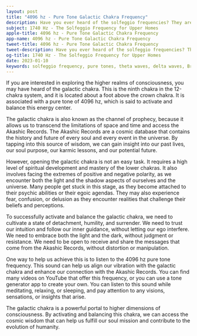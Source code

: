 ```yaml
---
layout: post
title: "4096 hz - Pure Tone Galactic Chakra Frequency"
description: Have you ever heard of the solfeggio frequencies? They are a set of musical tones that are said to have healing and spiritual effects on the human body and mind. One of these frequencies is 1740 Hz, which is associated with the chakra of upper homes.
subject: 1740 Hz - The Solfeggio Frequency for Upper Homes
apple-title: 4096 hz - Pure Tone Galactic Chakra Frequency
app-name: 4096 hz - Pure Tone Galactic Chakra Frequency
tweet-title: 4096 hz - Pure Tone Galactic Chakra Frequency
tweet-description: Have you ever heard of the solfeggio frequencies? They are a set of musical tones that are said to have healing and spiritual effects on the human body and mind. One of these frequencies is 1740 Hz, which is associated with the chakra of upper homes.. 
og-title: 1740 Hz - The Solfeggio Frequency for Upper Homes
date: 2023-01-10
keywords: solfeggio frequency, pure tones, theta waves, delta waves, Brain Beats, Frequencies, White noise, Brain wave entrainment, sound therapy, binaural beats youtube
---
```

If you are interested in exploring the higher realms of consciousness, you may have heard of the galactic chakra. This is the ninth chakra in the 12-chakra system, and it is located about a foot above the crown chakra. It is associated with a pure tone of 4096 hz, which is said to activate and balance this energy center.

The galactic chakra is also known as the channel of prophecy, because it allows us to transcend the limitations of space and time and access the Akashic Records. The Akashic Records are a cosmic database that contains the history and future of every soul and every event in the universe. By tapping into this source of wisdom, we can gain insight into our past lives, our soul purpose, our karmic lessons, and our potential future.

However, opening the galactic chakra is not an easy task. It requires a high level of spiritual development and mastery of the lower chakras. It also involves facing the extremes of positive and negative polarity, as we encounter both the light and the shadow aspects of ourselves and the universe. Many people get stuck in this stage, as they become attached to their psychic abilities or their egoic agendas. They may also experience fear, confusion, or delusion as they encounter realities that challenge their beliefs and perceptions.

To successfully activate and balance the galactic chakra, we need to cultivate a state of detachment, humility, and surrender. We need to trust our intuition and follow our inner guidance, without letting our ego interfere. We need to embrace both the light and the dark, without judgment or resistance. We need to be open to receive and share the messages that come from the Akashic Records, without distortion or manipulation.

One way to help us achieve this is to listen to the 4096 hz pure tone frequency. This sound can help us align our vibration with the galactic chakra and enhance our connection with the Akashic Records. You can find many videos on YouTube that offer this frequency, or you can use a tone generator app to create your own. You can listen to this sound while meditating, relaxing, or sleeping, and pay attention to any visions, sensations, or insights that arise.

The galactic chakra is a powerful portal to higher dimensions of consciousness. By activating and balancing this chakra, we can access the cosmic wisdom that can help us fulfill our soul mission and contribute to the evolution of humanity.